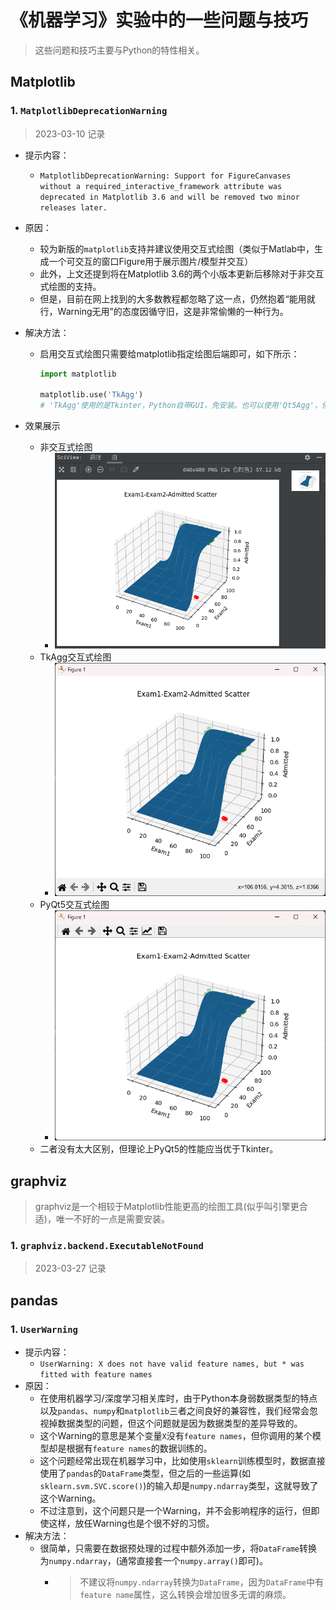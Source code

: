 # 《机器学习》实验中的一些问题与技巧

> 这些问题和技巧主要与Python的特性相关。

## Matplotlib

### 1. `MatplotlibDeprecationWarning`

> 2023-03-10 记录

* 提示内容：
  * `MatplotlibDeprecationWarning: Support for FigureCanvases without a required_interactive_framework attribute was deprecated in Matplotlib 3.6 and will be removed two minor releases later.`
* 原因：
  * 较为新版的`matplotlib`支持并建议使用交互式绘图（类似于Matlab中，生成一个可交互的窗口Figure用于展示图片/模型并交互）
  * 此外，上文还提到将在Matplotlib 3.6的两个小版本更新后移除对于非交互式绘图的支持。
  * 但是，目前在网上找到的大多数教程都忽略了这一点，仍然抱着“能用就行，Warning无用”的态度因循守旧，这是非常偷懒的一种行为。
* 解决方法：
  * 启用交互式绘图只需要给matplotlib指定绘图后端即可，如下所示：

    ```python
    import matplotlib
    
    matplotlib.use('TkAgg')
    # 'TkAgg'使用的是Tkinter，Python自带GUI，免安装。也可以使用'Qt5Agg'，但是需要当前环境中已经安装PyQt5
    ```

* 效果展示
  * 非交互式绘图
    * ![非交互式绘图](./IMG/MatplotlibDeprecationWarning_1.png)
  * TkAgg交互式绘图
    * ![TkAgg交互式绘图](./IMG/MatplotlibDeprecationWarning_2.png)
  * PyQt5交互式绘图
    * ![PyQt5交互式绘图](./IMG/MatplotlibDeprecationWarning_3.png)
  * 二者没有太大区别，但理论上PyQt5的性能应当优于Tkinter。

## graphviz

> graphviz是一个相较于Matplotlib性能更高的绘图工具(似乎叫引擎更合适)，唯一不好的一点是需要安装。

### 1. `graphviz.backend.ExecutableNotFound`

> 2023-03-27 记录

## pandas

### 1. `UserWarning`

* 提示内容：
  * `UserWarning: X does not have valid feature names, but * was fitted with feature names`
* 原因：
  * 在使用机器学习/深度学习相关库时，由于Python本身弱数据类型的特点以及`pandas`、`numpy`和`matplotlib`三者之间良好的兼容性，我们经常会忽视掉数据类型的问题，但这个问题就是因为数据类型的差异导致的。
  * 这个Warning的意思是某个变量`X`没有`feature names`，但你调用的某个模型却是根据有`feature names`的数据训练的。
  * 这个问题经常出现在机器学习中，比如使用`sklearn`训练模型时，数据直接使用了`pandas`的`DataFrame`类型，但之后的一些运算(如`sklearn.svm.SVC.score()`)的输入却是`numpy.ndarray`类型，这就导致了这个Warning。
  * 不过注意到，这个问题只是一个Warning，并不会影响程序的运行，但即使这样，放任Warning也是个很不好的习惯。
* 解决方法：
  * 很简单，只需要在数据预处理的过程中额外添加一步，将`DataFrame`转换为`numpy.ndarray`，(通常直接套一个`numpy.array()`即可)。
    * > 不建议将`numpy.ndarray`转换为`DataFrame`，因为`DataFrame`中有`feature name`属性，这么转换会增加很多无谓的麻烦。
